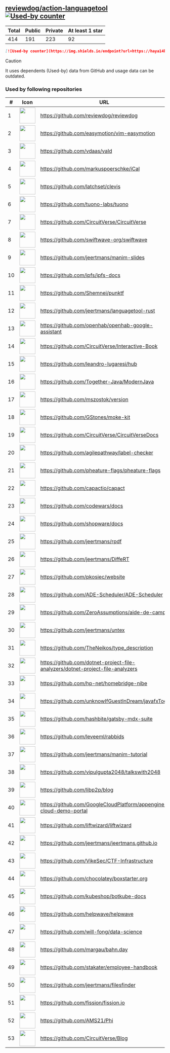 





## [reviewdog/action-languagetool](https://github.com/reviewdog/action-languagetool) [![Used-by counter](https://img.shields.io/endpoint?url=https://haya14busa.github.io/github-used-by/data/reviewdog/action-languagetool/shieldsio.json)](https://github.com/haya14busa/github-used-by/tree/main/repo/reviewdog/action-languagetool)

| Total | Public | Private | At least 1 star
| ----- | ------ | ------- | ---------------
| 414 | 191 | 223 | 92 |

```md
[![Used-by counter](https://img.shields.io/endpoint?url=https://haya14busa.github.io/github-used-by/data/reviewdog/action-languagetool/shieldsio.json)](https://github.com/haya14busa/github-used-by/tree/main/repo/reviewdog/action-languagetool)
```

> [!CAUTION]
> It uses dependents (Used-by) data from GitHub and usage data can be outdated.

### Used by following repositories

| # | Icon | URL | Stars |
| -- | -- | -- | -- | 
|1|<img src="https://github.com/reviewdog.png" width=50 height=50>|https://github.com/reviewdog/reviewdog|8751|
|2|<img src="https://github.com/easymotion.png" width=50 height=50>|https://github.com/easymotion/vim-easymotion|7667|
|3|<img src="https://github.com/vdaas.png" width=50 height=50>|https://github.com/vdaas/vald|1647|
|4|<img src="https://github.com/markuspoerschke.png" width=50 height=50>|https://github.com/markuspoerschke/iCal|1157|
|5|<img src="https://github.com/latchset.png" width=50 height=50>|https://github.com/latchset/clevis|1097|
|6|<img src="https://github.com/tuono-labs.png" width=50 height=50>|https://github.com/tuono-labs/tuono|1051|
|7|<img src="https://github.com/CircuitVerse.png" width=50 height=50>|https://github.com/CircuitVerse/CircuitVerse|1042|
|8|<img src="https://github.com/swiftwave-org.png" width=50 height=50>|https://github.com/swiftwave-org/swiftwave|718|
|9|<img src="https://github.com/jeertmans.png" width=50 height=50>|https://github.com/jeertmans/manim-slides|691|
|10|<img src="https://github.com/ipfs.png" width=50 height=50>|https://github.com/ipfs/ipfs-docs|323|
|11|<img src="https://github.com/Shemnei.png" width=50 height=50>|https://github.com/Shemnei/punktf|300|
|12|<img src="https://github.com/jeertmans.png" width=50 height=50>|https://github.com/jeertmans/languagetool-rust|185|
|13|<img src="https://github.com/openhab.png" width=50 height=50>|https://github.com/openhab/openhab-google-assistant|173|
|14|<img src="https://github.com/CircuitVerse.png" width=50 height=50>|https://github.com/CircuitVerse/Interactive-Book|150|
|15|<img src="https://github.com/leandro-lugaresi.png" width=50 height=50>|https://github.com/leandro-lugaresi/hub|147|
|16|<img src="https://github.com/Together-Java.png" width=50 height=50>|https://github.com/Together-Java/ModernJava|129|
|17|<img src="https://github.com/mszostok.png" width=50 height=50>|https://github.com/mszostok/version|109|
|18|<img src="https://github.com/GStones.png" width=50 height=50>|https://github.com/GStones/moke-kit|96|
|19|<img src="https://github.com/CircuitVerse.png" width=50 height=50>|https://github.com/CircuitVerse/CircuitVerseDocs|90|
|20|<img src="https://github.com/agilepathway.png" width=50 height=50>|https://github.com/agilepathway/label-checker|89|
|21|<img src="https://github.com/pheature-flags.png" width=50 height=50>|https://github.com/pheature-flags/pheature-flags|81|
|22|<img src="https://github.com/capactio.png" width=50 height=50>|https://github.com/capactio/capact|80|
|23|<img src="https://github.com/codewars.png" width=50 height=50>|https://github.com/codewars/docs|64|
|24|<img src="https://github.com/shopware.png" width=50 height=50>|https://github.com/shopware/docs|54|
|25|<img src="https://github.com/jeertmans.png" width=50 height=50>|https://github.com/jeertmans/rpdf|41|
|26|<img src="https://github.com/jeertmans.png" width=50 height=50>|https://github.com/jeertmans/DiffeRT|35|
|27|<img src="https://github.com/pkosiec.png" width=50 height=50>|https://github.com/pkosiec/website|35|
|28|<img src="https://github.com/ADE-Scheduler.png" width=50 height=50>|https://github.com/ADE-Scheduler/ADE-Scheduler|33|
|29|<img src="https://github.com/ZeroAssumptions.png" width=50 height=50>|https://github.com/ZeroAssumptions/aide-de-camp|31|
|30|<img src="https://github.com/jeertmans.png" width=50 height=50>|https://github.com/jeertmans/untex|27|
|31|<img src="https://github.com/TheNeikos.png" width=50 height=50>|https://github.com/TheNeikos/type_description|20|
|32|<img src="https://github.com/dotnet-project-file-analyzers.png" width=50 height=50>|https://github.com/dotnet-project-file-analyzers/dotnet-project-file-analyzers|19|
|33|<img src="https://github.com/hp-net.png" width=50 height=50>|https://github.com/hp-net/homebridge-nibe|16|
|34|<img src="https://github.com/unknowIfGuestInDream.png" width=50 height=50>|https://github.com/unknowIfGuestInDream/javafxTool|14|
|35|<img src="https://github.com/hashbite.png" width=50 height=50>|https://github.com/hashbite/gatsby-mdx-suite|14|
|36|<img src="https://github.com/leveeml.png" width=50 height=50>|https://github.com/leveeml/rabbids|14|
|37|<img src="https://github.com/jeertmans.png" width=50 height=50>|https://github.com/jeertmans/manim-tutorial|13|
|38|<img src="https://github.com/vipulgupta2048.png" width=50 height=50>|https://github.com/vipulgupta2048/talkswith2048|12|
|39|<img src="https://github.com/libp2p.png" width=50 height=50>|https://github.com/libp2p/blog|10|
|40|<img src="https://github.com/GoogleCloudPlatform.png" width=50 height=50>|https://github.com/GoogleCloudPlatform/appengine-cloud-demo-portal|10|
|41|<img src="https://github.com/liftwizard.png" width=50 height=50>|https://github.com/liftwizard/liftwizard|9|
|42|<img src="https://github.com/jeertmans.png" width=50 height=50>|https://github.com/jeertmans/jeertmans.github.io|9|
|43|<img src="https://github.com/VikeSec.png" width=50 height=50>|https://github.com/VikeSec/CTF-Infrastructure|8|
|44|<img src="https://github.com/chocolatey.png" width=50 height=50>|https://github.com/chocolatey/boxstarter.org|7|
|45|<img src="https://github.com/kubeshop.png" width=50 height=50>|https://github.com/kubeshop/botkube-docs|7|
|46|<img src="https://github.com/helpwave.png" width=50 height=50>|https://github.com/helpwave/helpwave|6|
|47|<img src="https://github.com/will-fong.png" width=50 height=50>|https://github.com/will-fong/data-science|6|
|48|<img src="https://github.com/margau.png" width=50 height=50>|https://github.com/margau/bahn.day|5|
|49|<img src="https://github.com/stakater.png" width=50 height=50>|https://github.com/stakater/employee-handbook|5|
|50|<img src="https://github.com/jeertmans.png" width=50 height=50>|https://github.com/jeertmans/filesfinder|5|
|51|<img src="https://github.com/fission.png" width=50 height=50>|https://github.com/fission/fission.io|5|
|52|<img src="https://github.com/AMS21.png" width=50 height=50>|https://github.com/AMS21/Phi|5|
|53|<img src="https://github.com/CircuitVerse.png" width=50 height=50>|https://github.com/CircuitVerse/Blog|5|
